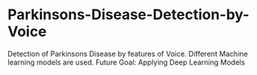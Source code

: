 # Parkinsons-Disease-Detection-by-Voice

Detection of Parkinsons Disease by features of Voice. Different Machine learning models are used. 
Future Goal: Applying Deep Learning Models
